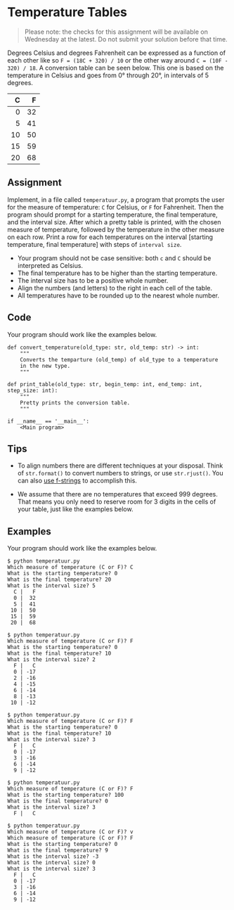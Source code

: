 # Temperature Tables

> Please note: the checks for this assignment will be available on Wednesday at the latest. Do not submit your solution before that time.

Degrees Celsius and degrees Fahrenheit can be expressed as a function of each other like so `F = (18C + 320) / 10` or the other way around `C = (10F - 320) / 18`. A conversion table can be seen below. This one is based on the temperature in Celsius and goes from 0° through 20°, in intervals of 5 degrees.

|      C |   F|
|-------:|---:|
|      0 |  32|
|      5 |  41|
|     10 |  50|
|     15 |  59|
|     20 |  68|


## Assignment

Implement, in a file called `temperatuur.py`, a program that prompts the user for the measure of temperature: `C` for Celsius, or `F` for Fahrenheit. Then the program should prompt for a starting temperature, the final temperature, and the interval size. After which a pretty table is printed, with the chosen measure of temperature, followed by the temperature in the other measure on each row. Print a row for each temperatures on the interval [starting temperature, final temperature] with steps of `interval size`.

* Your program should not be case sensitive: both `c` and `C` should be interpreted as Celsius.
* The final temperature has to be higher than the starting temperature.
* The interval size has to be a positive whole number.
* Align the numbers (and letters) to the right in each cell of the table.
* All temperatures have to be rounded up to the nearest whole number.

## Code

Your program should work like the examples below.

    def convert_temperature(old_type: str, old_temp: str) -> int:
        """
        Converts the temparture (old_temp) of old_type to a temperature
        in the new type.
        """

    def print_table(old_type: str, begin_temp: int, end_temp: int, step_size: int):
        """
        Pretty prints the conversion table.
        """

    if __name__ == '__main__':
        <Main program>

## Tips

* To align numbers there are different techniques at your disposal. Think of `str.format()` to convert numbers to strings, or use `str.rjust()`. You can also [use f-strings](https://peps.python.org/pep-0498/) to accomplish this.

* We assume that there are no temperatures that exceed 999 degrees. That means you only need to reserve room for 3 digits in the cells of your table, just like the examples below.

## Examples

Your program should work like the examples below.

    $ python temperatuur.py
    Which measure of temperature (C or F)? C
    What is the starting temperature? 0
    What is the final temperature? 20
    What is the interval size? 5
      C |   F
      0 |  32
      5 |  41
     10 |  50
     15 |  59
     20 |  68

    $ python temperatuur.py
    Which measure of temperature (C or F)? F
    What is the starting temperature? 0
    What is the final temperature? 10
    What is the interval size? 2
      F |   C
      0 | -17
      2 | -16
      4 | -15
      6 | -14
      8 | -13
     10 | -12

    $ python temperatuur.py
    Which measure of temperature (C or F)? F
    What is the starting temperature? 0
    What is the final temperature? 10
    What is the interval size? 3
      F |   C
      0 | -17
      3 | -16
      6 | -14
      9 | -12

    $ python temperatuur.py
    Which measure of temperature (C or F)? F
    What is the starting temperature? 100
    What is the final temperature? 0
    What is the interval size? 3
      F |   C

    $ python temperatuur.py
    Which measure of temperature (C or F)? v
    Which measure of temperature (C or F)? F
    What is the starting temperature? 0
    What is the final temperature? 9
    What is the interval size? -3
    What is the interval size? 0
    What is the interval size? 3
      F |   C
      0 | -17
      3 | -16
      6 | -14
      9 | -12
